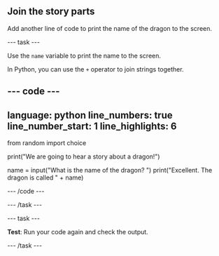 ## Join the story parts

Add another line of code to print the name of the dragon to the screen. 

--- task ---

Use the `name` variable to print the name to the screen. 

In Python, you can use the `+` operator to join strings together.

--- code ---
---
language: python
line_numbers: true
line_number_start: 1
line_highlights: 6
---
from random import choice

print("We are going to hear a story about a dragon!")

name = input("What is the name of the dragon? ")
print("Excellent. The dragon is called " + name)

--- /code ---

--- /task ---

--- task ---

**Test**: Run your code again and check the output.

--- /task ---
